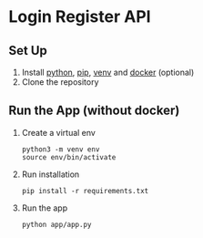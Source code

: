 # Login Register API
## Set Up
1. Install [python](https://www.python.org/downloads/), [pip](https://pip.pypa.io/en/stable/cli/pip_install/), [venv](https://cloud.google.com/python/docs/setup) and [docker](https://docs.docker.com/get-docker/) (optional)
2. Clone the repository
## Run the App (without docker)
1. Create a virtual env

    ```
    python3 -m venv env
    source env/bin/activate
    ```
2. Run installation
    ```
    pip install -r requirements.txt
    ```
3. Run the app 
    ```
    python app/app.py
    ```
